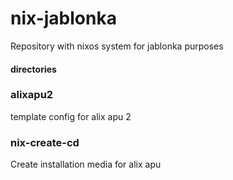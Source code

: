 # nix-jablonka


Repository with nixos system for jablonka purposes


#### directories

### alixapu2
template config for alix apu 2
### nix-create-cd
Create installation media for alix apu



